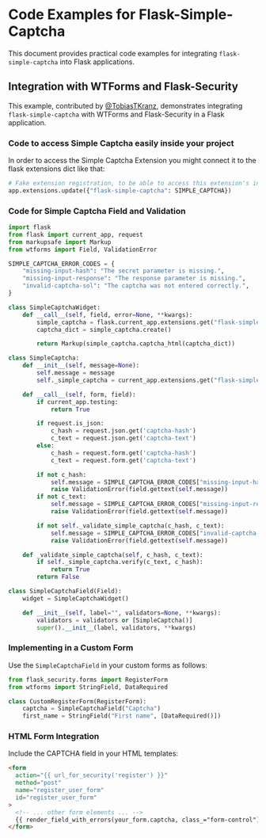 # Code Examples for Flask-Simple-Captcha

This document provides practical code examples for integrating `flask-simple-captcha` into Flask applications.

## Integration with WTForms and Flask-Security

This example, contributed by [@TobiasTKranz](https://www.github.com/TobiasTKranz), demonstrates integrating `flask-simple-captcha` with WTForms and Flask-Security in a Flask application.

### Code to access Simple Captcha easily inside your project
In order to access the Simple Captcha Extension you might connect it to the flask extensions dict like that:

```python
# Fake extension registration, to be able to access this extension's instance later on
app.extensions.update({"flask-simple-captcha": SIMPLE_CAPTCHA})
```

### Code for Simple Captcha Field and Validation


```python
import flask
from flask import current_app, request
from markupsafe import Markup
from wtforms import Field, ValidationError

SIMPLE_CAPTCHA_ERROR_CODES = {
    "missing-input-hash": "The secret parameter is missing.",
    "missing-input-response": "The response parameter is missing.",
    "invalid-captcha-sol": "The captcha was not entered correctly.",
}

class SimpleCaptchaWidget:
    def __call__(self, field, error=None, **kwargs):
        simple_captcha = flask.current_app.extensions.get("flask-simple-captcha")
        captcha_dict = simple_captcha.create()

        return Markup(simple_captcha.captcha_html(captcha_dict))

class SimpleCaptcha:
    def __init__(self, message=None):
        self.message = message
        self._simple_captcha = current_app.extensions.get("flask-simple-captcha")

    def __call__(self, form, field):
        if current_app.testing:
            return True

        if request.is_json:
            c_hash = request.json.get('captcha-hash')
            c_text = request.json.get('captcha-text')
        else:
            c_hash = request.form.get('captcha-hash')
            c_text = request.form.get('captcha-text')

        if not c_hash:
            self.message = SIMPLE_CAPTCHA_ERROR_CODES["missing-input-hash"]
            raise ValidationError(field.gettext(self.message))
        if not c_text:
            self.message = SIMPLE_CAPTCHA_ERROR_CODES["missing-input-response"]
            raise ValidationError(field.gettext(self.message))

        if not self._validate_simple_captcha(c_hash, c_text):
            self.message = SIMPLE_CAPTCHA_ERROR_CODES["invalid-captcha-sol"]
            raise ValidationError(field.gettext(self.message))

    def _validate_simple_captcha(self, c_hash, c_text):
        if self._simple_captcha.verify(c_text, c_hash):
            return True
        return False

class SimpleCaptchaField(Field):
    widget = SimpleCaptchaWidget()

    def __init__(self, label="", validators=None, **kwargs):
        validators = validators or [SimpleCaptcha()]
        super().__init__(label, validators, **kwargs)
```

### Implementing in a Custom Form

Use the `SimpleCaptchaField` in your custom forms as follows:

```python
from flask_security.forms import RegisterForm
from wtforms import StringField, DataRequired

class CustomRegisterForm(RegisterForm):
    captcha = SimpleCaptchaField("Captcha")
    first_name = StringField("First name", [DataRequired()])
```

### HTML Form Integration

Include the CAPTCHA field in your HTML templates:

```html
<form
  action="{{ url_for_security('register') }}"
  method="post"
  name="register_user_form"
  id="register_user_form"
>
  <!-- ... other form elements ... -->
  {{ render_field_with_errors(your_form.captcha, class_="form-control")}}
</form>
```
